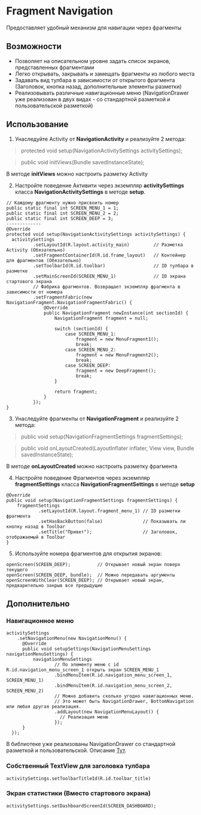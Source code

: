 # Fragment Navigation
Предоставляет удобный механизм для навигации через фрагменты
## Возможности
- Позволяет на описательном уровне задать список экранов, представленных фрагментами
- Легко открывать, закрывать и замещать фрагменты из любого места
- Задавать вид тулбара в зависимости от открытого фрагмента (Заголовок, кнопка назад, дополнительные элементы разметки)
- Реализовывать различные навигационные меню (NavigationDrawer уже реализован в двух видах - со стандартной разметкой и пользовательской разметкой)

## Использование
1) Унаследуйте Activity от **NavigationActivity** и реализуйте 2 метода:

> protected void setup(NavigationActivitySettings activitySettings);

> public void initViews(Bundle savedInstanceState);

В методе **initViews** можно настроить разметку Activity

2) Настройте поведение Активити через экземпляр **activitySettings** класса **NavigationActivitySettings** в методе **setup**.

```
// Каждому фрагменту нужно присвоить номер
public static final int SCREEN_MENU_1 = 1;
public static final int SCREEN_MENU_2 = 2;
public static final int SCREEN_DEEP = 3;
-------------
@Override
protected void setup(NavigationActivitySettings activitySettings) {
  activitySettings
          .setLayoutId(R.layout.activity_main)         // Разметка Activity (Обязательно)
          .setFragmentContainerId(R.id.frame_layout)   // Контейнер для фрагментов (Обязательно)
          .setToolbarId(R.id.toolbar)                  // ID тулбара в разметке
          .setMainScreenId(SCREEN_MENU_1)              // ID экрана стартового экрана
          // Фабрика фрагментов. Возвращает экземпляр фрагмента в зависимости от номера
          .setFragmentFabric(new NavigationFragment.NavigationFragmentFabric() {
              @Override
              public NavigationFragment newInstance(int sectionId) {
                  NavigationFragment fragment = null;
  
                  switch (sectionId) {
                      case SCREEN_MENU_1:
                          fragment = new MenuFragment1();
                          break;
                      case SCREEN_MENU_2:
                          fragment = new MenuFragment2();
                          break;
                      case SCREEN_DEEP:
                          fragment = new DeepFragment();
                          break;
                  }
  
                  return fragment;
              }
          });
}
```

3) Унаследуйте фрагменты от **NavigationFragment** и реализуйте 2 метода:

> public void setup(NavigationFragmentSettings fragmentSettings);

> public void onLayoutCreated(LayoutInflater inflater, View view, Bundle savedInstanceState);

В методе **onLayoutCreated** можно настроить разметку фрагмента

4) Настройте поведение Фрагментов через экземпляр **fragmentSettings** класса **NavigationFragmentSettings** в методе **setup**

```
@Override
public void setup(NavigationFragmentSettings fragmentSettings) {
    fragmentSettings
            .setLayoutId(R.layout.fragment_menu_1) // ID разметки фрагмента
            .setHasBackButton(false)               // Показывать ли кнопку назад в Toolbar
            .setTitle("Привет");                   // Заголовок, отображаемый в Toolbar
}
```

5) Используйте номера фрагментов для открытия экранов:

```
openScreen(SCREEN_DEEP);          // Открывает новый экран поверх текущего
openScreen(SCREEN_DEEP, bundle);  // Можно передавать аргументы
openScreenWithClear(SCREEN_DEEP); // Открывает новый экран, предварительно закрыв все предыдущие
```

## Дополнительно
### Навигационное меню
```
activitySettings
    .setNavigationMenu(new NavigationMenu() {
      @Override
      public void setupSettings(NavigationMenuSettings navigationMenuSettings) {
          navigationMenuSettings
                  // По элементу меню с id R.id.navigation_menu_screen_1 открыть экран SCREEN_MENU_1
                  .bindMenuItem(R.id.navigation_menu_screen_1, SCREEN_MENU_1)
                  .bindMenuItem(R.id.navigation_menu_screen_2, SCREEN_MENU_2)
                  // Можно добавить сколько угодно навигационных меню.
                  // Это может быть NavigationDrawer, BottomNavigation или любая другая реализация.
                  .addLayout(new NavigationMenuLayout() {
                    // Реализация меню
                  });
      }
  });
```

В библиотеке уже реализованы NavigationDrawer со стандартной разметкой и пользовательской. Описание [Тут](https://github.com/sequenia/FragmentNavigation/wiki/NavigationDrawer).

### Собственный TextView для заголовка тулбара
```
activitySettings.setToolbarTitleId(R.id.toolbar_title)
```

### Экран статистики (Вместо стартового экрана)
```
activitySettings.setDashboardScreenId(SCREEN_DASHBOARD);
```

### 

